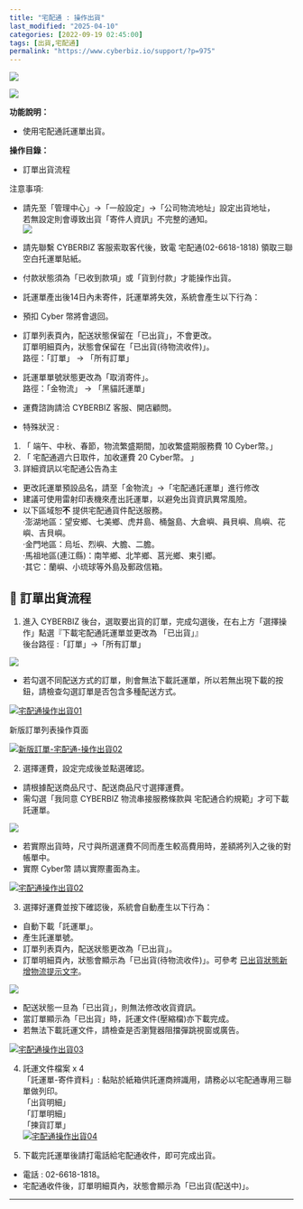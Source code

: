 ```yaml
---
title: "宅配通 : 操作出貨"
last_modified: "2025-04-10"
categories: [2022-09-19 02:45:00]
tags: [出貨,宅配通]
permalink: "https://www.cyberbiz.io/support/?p=975"
---
```


![](https://www.cyberbiz.io/support/wp-content/uploads/適用站別.png)

[![](https://www.cyberbiz.io/support/wp-content/uploads/台灣站.png)](https://www.cyberbiz.io/support/?page_id=2490)

**功能說明：**  

* 使用宅配通託運單出貨。

**操作目錄：**

* 訂單出貨流程 

注意事項:  

* 請先至「管理中心」→「一般設定」→「公司物流地址」設定出貨地址，  
若無設定則會導致出貨「寄件人資訊」不完整的通知。  
[![](https://www.cyberbiz.io/support/wp-content/uploads/公司物流地址設置.png)](https://www.cyberbiz.io/support/wp-content/uploads/公司物流地址設置.png)

* 請先聯繫 CYBERBIZ 客服索取客代後，致電 宅配通(02-6618-1818) 領取三聯空白托運單貼紙。
* 付款狀態須為「已收到款項」或「貨到付款」才能操作出貨。 
* 託運單產出後14日內未寄件，託運單將失效，系統會產生以下行為： 
* 預扣 Cyber 幣將會退回。
* 訂單列表頁內，配送狀態保留在「已出貨」，不會更改。   
訂單明細頁內，狀態會保留在「已出貨(待物流收件)」。  
路徑：「訂單」 → 「所有訂單」

* 託運單單號狀態更改為「取消寄件」。  
路徑：「金物流」 → 「黑貓託運單」

* 運費諮詢請洽 CYBERBIZ 客服、開店顧問。
* 特殊狀況 : 
1. 「 端午、中秋、春節，物流繁盛期間，加收繁盛期服務費 10 Cyber幣。」
2. 「 宅配通週六日取件，加收運費 20 Cyber幣。 」
3. 詳細資訊以宅配通公告為主
* 更改託運單預設品名，請至「金物流」→「宅配通託運單」進行修改
* 建議可使用雷射印表機來產出託運單，以避免出貨資訊異常風險。
* 以下區域恕**不** 提供宅配通貨件配送服務。  
‧澎湖地區：望安鄉、七美鄉、虎井島、桶盤島、大倉嶼、員貝嶼、鳥嶼、花嶼、吉貝嶼。  
‧金門地區：烏坵、烈嶼、大膽、二膽。  
‧馬祖地區(連江縣)：南竿鄉、北竿鄉、莒光鄉、東引鄉。  
‧其它：蘭嶼、小琉球等外島及郵政信箱。



## 📌 訂單出貨流程



1. 進入 CYBERBIZ 後台，選取要出貨的訂單，完成勾選後，在右上方「選擇操作」點選『下載宅配通託運單並更改為 「已出貨」』   
後台路徑 :「訂單」→「所有訂單」  


![](https://www.cyberbiz.io/support/wp-content/uploads/fountain-pen.png)

* 若勾選不同配送方式的訂單，則會無法下載託運單，所以若無出現下載的按鈕，請檢查勾選訂單是否包含多種配送方式。

[![宅配通操作出貨01](https://www.cyberbiz.io/support/wp-content/uploads/宅配通-操作出貨01.png)](https://www.cyberbiz.io/support/wp-content/uploads/宅配通-操作出貨01.png)



新版訂單列表操作頁面

[![新版訂單-宅配通-操作出貨02](https://www.cyberbiz.io/support/wp-content/uploads/新版訂單-宅配通-操作出貨02.png)](https://www.cyberbiz.io/support/wp-content/uploads/新版訂單-宅配通-操作出貨02.png)



2. 選擇運費，設定完成後並點選確認。  

* 請根據配送商品尺寸、配送商品尺寸選擇運費。
* 需勾選「我同意 CYBERBIZ 物流串接服務條款與 宅配通合約規範」才可下載託運單。

![](https://www.cyberbiz.io/support/wp-content/uploads/fountain-pen.png)

* 若實際出貨時，尺寸與所選運費不同而產生較高費用時，差額將列入之後的對帳單中。
* 實際 Cyber幣 請以實際畫面為主。

[![宅配通操作出貨02](https://www.cyberbiz.io/support/wp-content/uploads/宅配通-操作出貨02.png)](https://www.cyberbiz.io/support/wp-content/uploads/宅配通-操作出貨02.png)




3. 選擇好運費並按下確認後，系統會自動產生以下行為：  

* 自動下載「託運單」。
* 產生託運單號。
* 訂單列表頁內，配送狀態更改為「已出貨」。
* 訂單明細頁內，狀態會顯示為「已出貨(待物流收件)」。可參考 [已出貨狀態新增物流提示文字](https://www.cyberbiz.io/support/?p=48029)。

![](https://www.cyberbiz.io/support/wp-content/uploads/fountain-pen.png)




* 配送狀態一旦為「已出貨」，則無法修改收貨資訊。
* 當訂單顯示為「已出貨」時，託運文件(壓縮檔)亦下載完成。
* 若無法下載託運文件，請檢查是否瀏覽器阻擋彈跳視窗或廣告。

[![宅配通操作出貨03](https://www.cyberbiz.io/support/wp-content/uploads/宅配通-操作出貨03.png)](https://www.cyberbiz.io/support/wp-content/uploads/宅配通-操作出貨03.png)




4. 託運文件檔案 x 4  
「託運單-寄件資料」: 黏貼於紙箱供託運商辨識用，請務必以宅配通專用三聯單做列印。  
「出貨明細」  
「訂單明細」  
「揀貨訂單」  
[![宅配通操作出貨04](https://www.cyberbiz.io/support/wp-content/uploads/宅配通-操作出貨04.png)](https://www.cyberbiz.io/support/wp-content/uploads/宅配通-操作出貨04.png)




5. 下載完託運單後請打電話給宅配通收件，即可完成出貨。  

* 電話 : 02-6618-1818。
* 宅配通收件後，訂單明細頁內，狀態會顯示為「已出貨(配送中)」。



* * *

